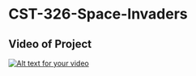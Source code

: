 # CST-326-Space-Invaders

## Video of Project
[![Alt text for your video](https://img.youtube.com/vi/DJ_CXQVZ7oc/0.jpg)](https://www.youtube.com/watch?v=DJ_CXQVZ7oc&feature=youtu.be)

